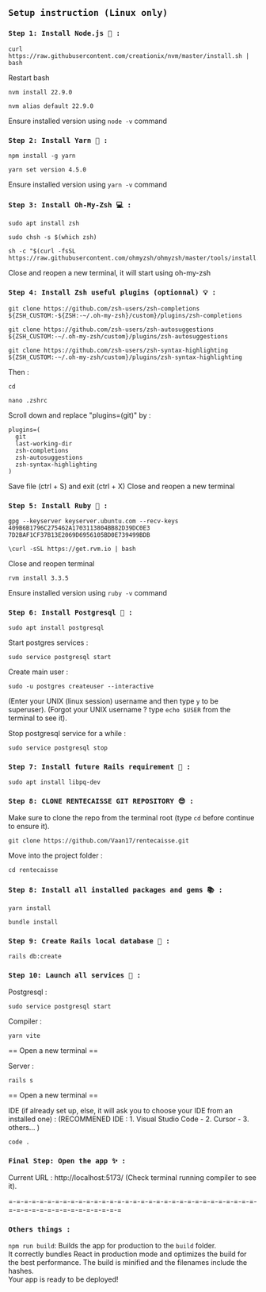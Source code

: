## `Setup instruction (Linux only)`

### `Step 1: Install Node.js 💾 :`
```
curl https://raw.githubusercontent.com/creationix/nvm/master/install.sh | bash
```
Restart bash
```
nvm install 22.9.0
```
```
nvm alias default 22.9.0
```

Ensure installed version using `node -v` command

### `Step 2: Install Yarn 💾 :`
```
npm install -g yarn
```
```
yarn set version 4.5.0
```

Ensure installed version using `yarn -v` command

### `Step 3: Install Oh-My-Zsh 💻 :`
```
sudo apt install zsh
```
```
sudo chsh -s $(which zsh)
```
```
sh -c "$(curl -fsSL https://raw.githubusercontent.com/ohmyzsh/ohmyzsh/master/tools/install.sh)"
```

Close and reopen a new terminal, it will start using oh-my-zsh

### `Step 4: Install Zsh useful plugins (optionnal) 💡 :`
```
git clone https://github.com/zsh-users/zsh-completions ${ZSH_CUSTOM:-${ZSH:-~/.oh-my-zsh}/custom}/plugins/zsh-completions
```
```
git clone https://github.com/zsh-users/zsh-autosuggestions ${ZSH_CUSTOM:-~/.oh-my-zsh/custom}/plugins/zsh-autosuggestions
```
```
git clone https://github.com/zsh-users/zsh-syntax-highlighting ${ZSH_CUSTOM:-~/.oh-my-zsh/custom}/plugins/zsh-syntax-highlighting
```

Then :

```
cd
```
```
nano .zshrc
```

Scroll down and replace "plugins=(git)" by :

```
plugins=(
  git
  last-working-dir
  zsh-completions
  zsh-autosuggestions
  zsh-syntax-highlighting
)
```

Save file (ctrl + S) and exit (ctrl + X)
Close and reopen a new terminal

### `Step 5: Install Ruby 💎 :`
```
gpg --keyserver keyserver.ubuntu.com --recv-keys 409B6B1796C275462A1703113804BB82D39DC0E3 7D2BAF1CF37B13E2069D6956105BD0E739499BDB
```
```
\curl -sSL https://get.rvm.io | bash
```

Close and reopen terminal

```
rvm install 3.3.5
```

Ensure installed version using ```ruby -v``` command

### `Step 6: Install Postgresql 🐘 :`
```
sudo apt install postgresql
```

Start postgres services :
```
sudo service postgresql start
```

Create main user :
```
sudo -u postgres createuser --interactive
```
(Enter your UNIX (linux session) username and then type `y` to be superuser).
(Forgot your UNIX username ? type `echo $USER` from the terminal to see it).

Stop postgresql service for a while :
```
sudo service postgresql stop
```

### `Step 7: Install future Rails requirement 💎 :`
```
sudo apt install libpq-dev
```

### `Step 8: CLONE RENTECAISSE GIT REPOSITORY 😎 :`
Make sure to clone the repo from the terminal root (type `cd` before continue to ensure it).
```
git clone https://github.com/Vaan17/rentecaisse.git
```

Move into the project folder :
```
cd rentecaisse
```

### `Step 8: Install all installed packages and gems 📚 :`
```
yarn install
```
```
bundle install
```

### `Step 9: Create Rails local database 💾 :`
```
rails db:create
```

### `Step 10: Launch all services 🌠 :`
Postgresql :
```
sudo service postgresql start
```

Compiler :
```
yarn vite
```

== Open a new terminal ==

Server :
```
rails s
```

== Open a new terminal ==

IDE (if already set up, else, it will ask you to choose your IDE from an installed one) :
(RECOMMENED IDE : 1. Visual Studio Code - 2. Cursor - 3. others... )
```
code .
```

### `Final Step: Open the app ✨ :`

Current URL : http://localhost:5173/ (Check terminal running compiler to see it).

=-=-=-=-=-=-=-=-=-=-=-=-=-=-=-=-=-=-=-=-=-=-=-=-=-=-=-=-=-=-=-=-=-=-=-=-=-=-=-=-=-=-=-=-=-=-=

### `Others things :`
`npm run build`: Builds the app for production to the `build` folder.\
It correctly bundles React in production mode and optimizes the build for the best performance.
The build is minified and the filenames include the hashes.\
Your app is ready to be deployed!
